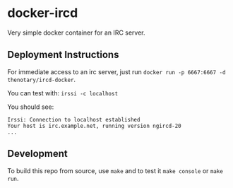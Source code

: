 docker-ircd
===========

Very simple docker container for an IRC server.

Deployment Instructions
---------

For immediate access to an irc server, just run `docker run -p 6667:6667 -d thenotary/ircd-docker`.  

You can test with: `irssi -c localhost`

You should see:
```
Irssi: Connection to localhost established
Your host is irc.example.net, running version ngircd-20
...
```

Development
--------
To build this repo from source, use `make` and to test it `make console` or `make run`.  
